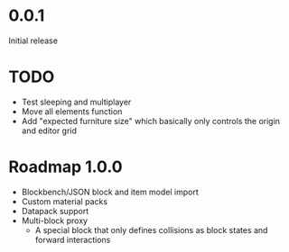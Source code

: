 # 0.0.1

Initial release

# TODO

* Test sleeping and multiplayer
* Move all elements function
* Add "expected furniture size" which basically only controls the origin and editor grid

# Roadmap 1.0.0

* Blockbench/JSON block and item model import
* Custom material packs
* Datapack support
* Multi-block proxy
    * A special block that only defines collisions as block states and forward interactions
